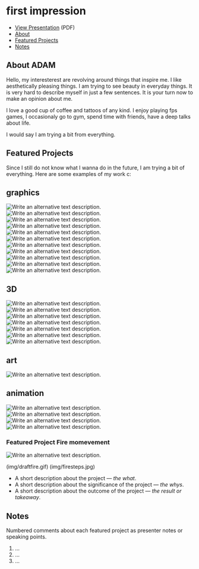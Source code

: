 # first impression


<!-- This is a comment, only visible to the author: Add a link to your presentation. -->
<!-- Presentations do not need to be a PDF, you may link elsewhere, such as Figma, YouTube, etc. -->
<!-- Consider adding navigation to each section (About, Featured Projects, Notes, etc.) -->

- [View Presentation](img/neonblue.png) (PDF) <!-- Add helpful hint as to what kind of file or destination is here. -->
- [About](#about-ADAM)
- [Featured Projects](#featured-projects)
- [Notes](#notes)

## About ADAM

Hello, my interesterest are revolving around things that inspire me. I like aesthetically pleasing things.
I am trying to see beauty in everyday things. It is very hard to describe myself in just a few sentences. 
It is your turn now to make an opinion about me. 



<!-- Consider including a headshot. We’re not designing, so keep the image width/height around 320px x 320px (square). Replace "surname" with your surname in the file name. -->

I love a good cup of coffee and tattoos of any kind. I enjoy playing fps games, I occasionaly go to gym, spend time with friends, have a deep talks about life.

I would say I am trying a bit from everything. 

## Featured Projects
Since I still do not know what I wanna do in the future, I am trying a bit of everything. 
Here are some examples of my work c:

## graphics
![Write an alternative text description.](img/neonyellow.png)
![Write an alternative text description.](img/neonred.png)
![Write an alternative text description.](img/neonpink.png)
![Write an alternative text description.](img/neongreen.png)
![Write an alternative text description.](img/neonblue.png)
![Write an alternative text description.](img/neon.png)
![Write an alternative text description.](img/her.jpeg)
![Write an alternative text description.](img/her2.jpeg)
![Write an alternative text description.](img/ha.png)
![Write an alternative text description.](img/an.png)
![Write an alternative text description.](img/dylm.png)

## 3D
![Write an alternative text description.](img/all.jpg)
![Write an alternative text description.](img/green.jpg)
![Write an alternative text description.](img/krystalysed.png)
![Write an alternative text description.](img/orange.png)
![Write an alternative text description.](img/pink.jpg)
![Write an alternative text description.](img/red.jpg)
![Write an alternative text description.](img/white.jpg)
## art
![Write an alternative text description.](img/nude.jpeg)

## animation
![Write an alternative text description.](img/draftfire.gif)
![Write an alternative text description.](img/fire.gif)
![Write an alternative text description.](img/firesteps.jpg)
![Write an alternative text description.](img/lightning2.gif)


### Featured Project Fire momevement 

<!-- Use a static poster image or animated GIF, but no video files. Again, keep the image width/height manageable, around 1280x x 720px (16:9 aspect ratio), or a max-width of 1280px. -->

![Write an alternative text description.](img/fire.gif)


(img/draftfire.gif)
(img/firesteps.jpg)


- A short description about the project — *the what*.
- A short description about the significance of the project — *the whys*.
- A short description about the outcome of the project — *the result or takeaway*.

<!-- Use the same stucture above for the rest of your featured projects. -->

## Notes

Numbered comments about each featured project as presenter notes or speaking points.

1. …
2. …
3. …
<!-- And so on. -->
